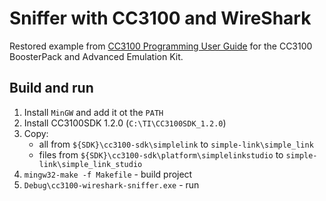 # Sniffer with CC3100 and WireShark

Restored example from [CC3100 Programming User Guide](http://www.ti.com/lit/ug/swru368b/swru368b.pdf) for
the CC3100 BoosterPack and Advanced Emulation Kit.

## Build and run

1. Install `MinGW` and add it ot the `PATH`
2. Install CC3100SDK 1.2.0 (`C:\TI\CC3100SDK_1.2.0`)
3. Copy:
    - all from `${SDK}\cc3100-sdk\simplelink` to `simple-link\simple_link`
    - files from `${SDK}\cc3100-sdk\platform\simplelinkstudio` to `simple-link\simple_link_studio`
4. `mingw32-make -f Makefile` - build project
5. `Debug\cc3100-wireshark-sniffer.exe` - run
